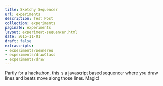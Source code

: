 ```yaml
---
title: Sketchy Sequencer
url: experiments
description: Test Post
collection: experiments
paginate: experiments
layout: experiment-sequencer.html
date: 2015-11-01
draft: false
extrascripts:
- experiments/pennereq
- experiments/drawClass
- experiments/draw
---
```

Partly for a hackathon, this is a javascript based sequencer where you draw lines and beats move along those lines. Magic!

<!-- Code is on [GitHub](https://github.com/NiallNiall/dragon-browser) -->